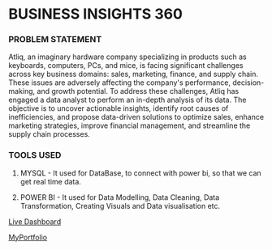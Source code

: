 # BUSINESS INSIGHTS 360

### PROBLEM STATEMENT 

Atliq, an imaginary hardware company specializing in products such as keyboards, computers, PCs, and mice, is facing significant challenges across key business domains: sales, marketing, finance, and supply chain. These issues are adversely affecting the company's performance, decision-making, and growth potential. To address these challenges, Atliq has engaged a data analyst to perform an in-depth analysis of its data. The objective is to uncover actionable insights, identify root causes of inefficiencies, and propose data-driven solutions to optimize sales, enhance marketing strategies, improve financial management, and streamline the supply chain processes.

### TOOLS USED
1. MYSQL - It used for DataBase, to connect with power bi, so that we can get real time data.
   
2. POWER BI - It used for Data Modelling, Data Cleaning, Data Transformation, Creating Visuals and Data visualisation etc.

[Live Dashboard](https://app.powerbi.com/view?r=eyJrIjoiMzU3OGFjNzQtZmQwZC00OTM4LTkwYTMtMzIxYTk4MWVjY2E2IiwidCI6ImM2ZTU0OWIzLTVmNDUtNDAzMi1hYWU5LWQ0MjQ0ZGM1YjJjNCJ9)

[MyPortfolio](https://codebasics.io/portfolio/Narendra-Kharol)


